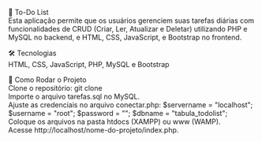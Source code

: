 📝 To-Do List <br>
Esta aplicação permite que os usuários gerenciem suas tarefas diárias com funcionalidades de CRUD (Criar, Ler, Atualizar e Deletar) utilizando PHP e MySQL no backend, e HTML, CSS, JavaScript, e Bootstrap no frontend. <br>

🛠 Tecnologias <br>
HTML, CSS, JavaScript, PHP, MySQL e Bootstrap <br>

🚀 Como Rodar o Projeto <br>
Clone o repositório: git clone <link-do-repositorio> <br>
Importe o arquivo tarefas.sql no MySQL. <br>
Ajuste as credenciais no arquivo conectar.php: $servername = "localhost"; $username = "root"; $password = ""; $dbname = "tabula_todolist"; <br>
Coloque os arquivos na pasta htdocs (XAMPP) ou www (WAMP). <br>
Acesse http://localhost/nome-do-projeto/index.php. <br>
